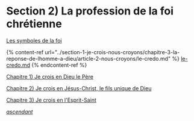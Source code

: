# Section 2) La profession de la foi chrétienne

[Les symboles de la foi](les-symboles-de-la-foi.md)

{% content-ref url="../section-1-je-crois-nous-croyons/chapitre-3-la-reponse-de-lhomme-a-dieu/article-2-nous-croyons/le-credo.md" %}
[le-credo.md](../section-1-je-crois-nous-croyons/chapitre-3-la-reponse-de-lhomme-a-dieu/article-2-nous-croyons/le-credo.md)
{% endcontent-ref %}



[Chapitre 1) Je crois en Dieu le Père](chapitre-1-je-crois-en-dieu-le-pere/)

[Chapitre 2) Je crois en Jésus-Christ, le fils unique de Dieu](chapitre-2-je-crois-en-jesus-christ-le-fils-unique-de-dieu/)

[Chapitre 3) Je crois en l'Esprit-Saint](../chapitre-3-je-crois-en-lesprit-saint/)



[_ascendant_](../)




